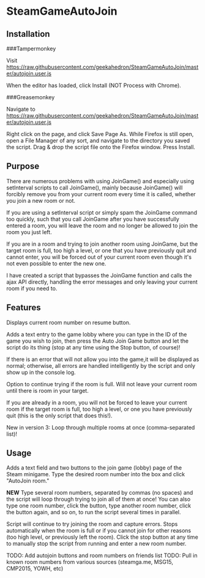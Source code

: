 # SteamGameAutoJoin

## Installation
###Tampermonkey

Visit https://raw.githubusercontent.com/geekahedron/SteamGameAutoJoin/master/autojoin.user.js

When the editor has loaded, click Install (NOT Process with Chrome).

###Greasemonkey

Navigate to https://raw.githubusercontent.com/geekahedron/SteamGameAutoJoin/master/autojoin.user.js

Right click on the page, and click Save Page As.
While Firefox is still open, open a File Manager of any sort, and navigate to the directory you saved the script.
Drag & drop the script file onto the Firefox window.
Press Install.

## Purpose
There are numerous problems with using JoinGame() and especially using setInterval scripts to call JoinGame(), mainly because JoinGame() will forcibly remove you from your current room every time it is called, whether you join a new room or not.

If you are using a setInterval script or simply spam the JoinGame command too quickly, such that you call JoinGame after you have successfully entered a room, you will leave the room and no longer be allowed to join the room you just left.

If you are in a room and trying to join another room using JoinGame, but the target room is full, too high a level, or one that you have previously quit and cannot enter, you will be forced out of your current room even though it's not even possible to enter the new one.

I have created a script that bypasses the JoinGame function and calls the ajax API directly, handling the error messages and only leaving your current room if you need to.

## Features
Displays current room number on resume button.

Adds a text entry to the game lobby where you can type in the ID of the game you wish to join, then press the Auto Join Game button and let the script do its thing (stop at any time using the Stop button, of course)!

If there is an error that will not allow you into the game,it will be displayed as normal; otherwise, all errors are handled intelligently by the script and only show up in the console log.

Option to continue trying if the room is full. Will not leave your current room until there is room in your target.

If you are already in a room, you will not be forced to leave your current room if the target room is full, too high a level, or one you have previously quit (this is the only script that does this!).

New in version 3: Loop through multiple rooms at once (comma-separated list)!

## Usage
Adds a text field and two buttons to the join game (lobby) page of the Steam minigame. Type the desired room number into the box and click "AutoJoin room." 

**NEW** Type several room numbers, separated by commas (no spaces) and the script will loop through trying to join all of them at once! You can also type one room number, click the button, type another room number, click the button again, and so on, to run the script several times in parallel.

Script will continue to try joining the room and capture errors. Stops automatically when the room is full or if you cannot join for other reasons (too high level, or previously left the room). Click the stop button at any time to manually stop the script from running and enter a new room number.

TODO: Add autojoin buttons and room numbers on friends list
TODO: Pull in known room numbers from various sources (steamga.me, MSG15, CMP2015, YOWH, etc)
